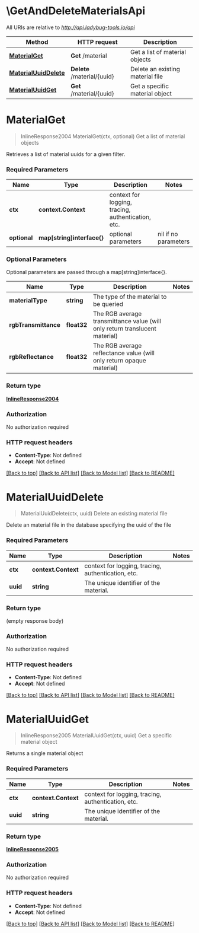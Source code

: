 # \GetAndDeleteMaterialsApi

All URIs are relative to *http://api.ladybug-tools.io/api*

Method | HTTP request | Description
------------- | ------------- | -------------
[**MaterialGet**](GetAndDeleteMaterialsApi.md#MaterialGet) | **Get** /material | Get a list of material objects
[**MaterialUuidDelete**](GetAndDeleteMaterialsApi.md#MaterialUuidDelete) | **Delete** /material/{uuid} | Delete an existing material file
[**MaterialUuidGet**](GetAndDeleteMaterialsApi.md#MaterialUuidGet) | **Get** /material/{uuid} | Get a specific material object


# **MaterialGet**
> InlineResponse2004 MaterialGet(ctx, optional)
Get a list of material objects

Retrieves a list of material uuids for a given filter.

### Required Parameters

Name | Type | Description  | Notes
------------- | ------------- | ------------- | -------------
 **ctx** | **context.Context** | context for logging, tracing, authentication, etc.
 **optional** | **map[string]interface{}** | optional parameters | nil if no parameters

### Optional Parameters
Optional parameters are passed through a map[string]interface{}.

Name | Type | Description  | Notes
------------- | ------------- | ------------- | -------------
 **materialType** | **string**| The type of the material to be queried | 
 **rgbTransmittance** | **float32**| The RGB average transmittance value (will only return translucent material) | 
 **rgbReflectance** | **float32**| The RGB average reflectance value (will only return opaque material) | 

### Return type

[**InlineResponse2004**](inline_response_200_4.md)

### Authorization

No authorization required

### HTTP request headers

 - **Content-Type**: Not defined
 - **Accept**: Not defined

[[Back to top]](#) [[Back to API list]](../README.md#documentation-for-api-endpoints) [[Back to Model list]](../README.md#documentation-for-models) [[Back to README]](../README.md)

# **MaterialUuidDelete**
> MaterialUuidDelete(ctx, uuid)
Delete an existing material file

Delete an material file in the database specifying the uuid of the file

### Required Parameters

Name | Type | Description  | Notes
------------- | ------------- | ------------- | -------------
 **ctx** | **context.Context** | context for logging, tracing, authentication, etc.
  **uuid** | **string**| The unique identifier of the material. | 

### Return type

 (empty response body)

### Authorization

No authorization required

### HTTP request headers

 - **Content-Type**: Not defined
 - **Accept**: Not defined

[[Back to top]](#) [[Back to API list]](../README.md#documentation-for-api-endpoints) [[Back to Model list]](../README.md#documentation-for-models) [[Back to README]](../README.md)

# **MaterialUuidGet**
> InlineResponse2005 MaterialUuidGet(ctx, uuid)
Get a specific material object

Returns a single material object

### Required Parameters

Name | Type | Description  | Notes
------------- | ------------- | ------------- | -------------
 **ctx** | **context.Context** | context for logging, tracing, authentication, etc.
  **uuid** | **string**| The unique identifier of the material. | 

### Return type

[**InlineResponse2005**](inline_response_200_5.md)

### Authorization

No authorization required

### HTTP request headers

 - **Content-Type**: Not defined
 - **Accept**: Not defined

[[Back to top]](#) [[Back to API list]](../README.md#documentation-for-api-endpoints) [[Back to Model list]](../README.md#documentation-for-models) [[Back to README]](../README.md)

